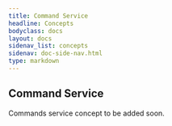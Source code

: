 ```yaml
---
title: Command Service
headline: Concepts
bodyclass: docs
layout: docs
sidenav_list: concepts
sidenav: doc-side-nav.html
type: markdown
---
```

<h2 class="top">Command Service</h2> 
<p class="coming-soon">Commands service concept to be added soon.</p>
